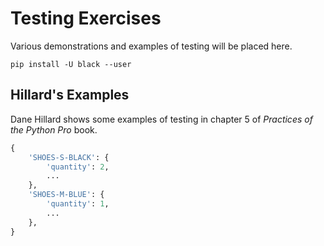 # Testing Exercises

Various demonstrations and examples of testing will be placed here.

`pip install -U black --user`

## Hillard's Examples

Dane Hillard shows some examples of testing in chapter 5 of *Practices of the Python Pro* book.

```python
{
    'SHOES-S-BLACK': {
        'quantity': 2,
        ...
    },
    'SHOES-M-BLUE': {
        'quantity': 1,
        ...
    },
}


```
